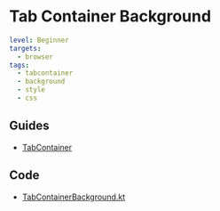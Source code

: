 # Tab Container Background

```yaml
level: Beginner
targets:
  - browser
tags:
  - tabcontainer
  - background
  - style
  - css
```

<div data-zk-enrich="TabContainerBackground"></div>

## Guides

- [TabContainer](/doc/guides/browser/builtin/TabContainer.md)

## Code

- [TabContainerBackground.kt](/cookbook/src/jsMain/kotlin/zakadabar/cookbook/browser/tabcontainer/background/TabContainerBackground.kt)



